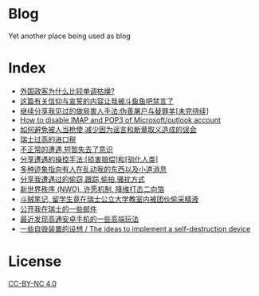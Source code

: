 # Blog
Yet another place being used as blog

# Index

* [外国政客为什么比较单调枯燥?](https://github.com/YongBinnnnnnnnnnnnnnnnnnnnnnnnnnnnnnnnn/blog/issues/1)
* [这篇有关信仰与宣誓的内容让我被斗鱼鱼吧禁言了](https://github.com/YongBinnnnnnnnnnnnnnnnnnnnnnnnnnnnnnnnn/blog/issues/2)
* [继续分享我见过的做局害人手法:伪善屠户与替罪羊[未完待续]](https://github.com/YongBinnnnnnnnnnnnnnnnnnnnnnnnnnnnnnnnn/blog/issues/4)
* [How to disable IMAP and POP3 of Microsoft/outlook account](https://github.com/YongBinnnnnnnnnnnnnnnnnnnnnnnnnnnnnnnnn/blog/issues/5)
* [如何避免被人当枪使,减少因为谣言和断章取义造成的误会](https://github.com/YongBinnnnnnnnnnnnnnnnnnnnnnnnnnnnnnnnn/blog/issues/8)
* [瑞士过高的进口税](https://github.com/YongBinnnnnnnnnnnnnnnnnnnnnnnnnnnnnnnnn/blog/issues/9)
* [不正常的遭遇,短暂失去了意识](https://github.com/YongBinnnnnnnnnnnnnnnnnnnnnnnnnnnnnnnnn/blog/issues/10)
* [分享遭遇的操控手法:[损害赔偿]和[驯化人类]](https://github.com/YongBinnnnnnnnnnnnnnnnnnnnnnnnnnnnnnnnn/blog/issues/11)
* [多种迹象指向有人在乱动我的东西以及小道消息](https://github.com/YongBinnnnnnnnnnnnnnnnnnnnnnnnnnnnnnnnn/blog/issues/14)
* [分享我遭遇过的偷窃,跟踪,偷拍,骚扰方式](https://github.com/YongBinnnnnnnnnnnnnnnnnnnnnnnnnnnnnnnnn/blog/issues/15)
* [新世界秩序 (NWO), 许愿机制, 降维打击二向箔](https://github.com/YongBinnnnnnnnnnnnnnnnnnnnnnnnnnnnnnnnn/blog/issues/16)
* [斗贼笔记, 留学生竟在瑞士公立大学教室内被团伙偷采精液](https://github.com/YongBinnnnnnnnnnnnnnnnnnnnnnnnnnnnnnnnn/blog/issues/17)
* [公开我在瑞士的一些邮件](article/公开我在瑞士的一些邮件.md)
* [最近发现高通安卓手机的一些高端玩法](https://github.com/YongBinnnnnnnnnnnnnnnnnnnnnnnnnnnnnnnnn/blog/issues/22)
* [一些自毁装置的设想 / The ideas to implement a self-destruction device](https://github.com/YongBinnnnnnnnnnnnnnnnnnnnnnnnnnnnnnnnn/blog/issues/24)


# License 
[CC-BY-NC 4.0](https://creativecommons.org/licenses/by-nc/4.0/)

